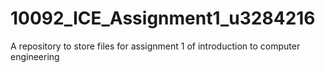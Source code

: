 # 10092_ICE_Assignment1_u3284216
A repository to store files for assignment 1 of introduction to computer engineering
